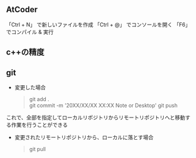 ## AtCoder

「Ctrl + N」 で新しいファイルを作成
「Ctrl + @」 でコンソールを開く
「F6」 でコンパイル & 実行

## c++の精度


## git

- 変更した場合
  > git add .  
  > git commit -m '20XX/XX/XX XX:XX Note or Desktop'
  > git push

これで、全部を指定してローカルリポジトリからリモートリポジトリへと移動する作業を行うことができる

- 変更されたリモートリポジトリから、ローカルに落とす場合
  > git pull

